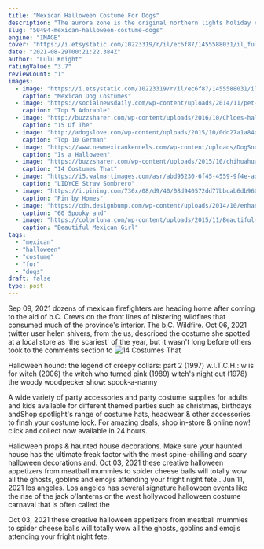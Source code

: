 ```yaml
---
title: "Mexican Halloween Costume For Dogs"
description: "The aurora zone is the original northern lights holiday company. We have built up an extensive range of trusted and knowledgeable guides, photographers and experts and we are quite simply your"
slug: "50494-mexican-halloween-costume-dogs"
engine: "IMAGE"
cover: "https://i.etsystatic.com/10223319/r/il/ec6f87/1455588031/il_fullxfull.1455588031_p1xx.jpg"
date: "2021-08-29T00:21:22.384Z"
author: "Lulu Knight"
ratingValue: "3.7"
reviewCount: "1"
images:
  - image: "https://i.etsystatic.com/10223319/r/il/ec6f87/1455588031/il_fullxfull.1455588031_p1xx.jpg"
    caption: "Mexican Dog Costumes"
  - image: "https://socialnewsdaily.com/wp-content/uploads/2014/11/pet-costume-814x1024.jpg"
    caption: "Top 5 Adorable"
  - image: "http://buzzsharer.com/wp-content/uploads/2016/10/Chloes-halloween-costume-for-next-year.jpg"
    caption: "15 Of The"
  - image: "http://adogslove.com/wp-content/uploads/2015/10/0dd27a1a84dd14facb366a7f9704ea96.jpg"
    caption: "Top 10 German"
  - image: "https://www.newmexicankennels.com/wp-content/uploads/DogSnobsHalloween.jpg"
    caption: "Is a Halloween"
  - image: "https://buzzsharer.com/wp-content/uploads/2015/10/chihuahua-halloween-costume-taco.jpg"
    caption: "14 Costumes That"
  - image: "https://i5.walmartimages.com/asr/abd95230-6f45-4559-9f4e-ade4537c98b8.9141e306bd4ac4b43440af51458664e7.jpeg?odnWidth=612&odnHeight=612&odnBg=ffffff"
    caption: "LIDYCE Straw Sombrero"
  - image: "https://i.pinimg.com/736x/08/d9/40/08d940572dd77bbcab6db960463c7baf--pet-costumes-pugs-in-costume.jpg"
    caption: "Pin by Homes"
  - image: "https://cdn.designbump.com/wp-content/uploads/2014/10/enhanced-buzz-25961-1351703016-9.jpg"
    caption: "60 Spooky and"
  - image: "https://colorluna.com/wp-content/uploads/2015/11/Beautiful-Mexican-Girl-Dress-Coloring-Pages.jpg"
    caption: "Beautiful Mexican Girl"
tags:
  - "mexican"
  - "halloween"
  - "costume"
  - "for"
  - "dogs"
draft: false
type: post
---
```


Sep 09, 2021 dozens of mexican firefighters are heading home after coming to the aid of b.C. Crews on the front lines of blistering wildfires that consumed much of the province's interior. The b.C. Wildfire. Oct 06, 2021 twitter user helen shivers, from the us, described the costume she spotted at a local store as 'the scariest' of the year, but it wasn't long before others took to the comments section to
![14 Costumes That](https://buzzsharer.com/wp-content/uploads/2015/10/chihuahua-halloween-costume-taco.jpg "14 Costumes That")

Halloween hound: the legend of creepy collars: part 2 (1997) w.I.T.C.H.: w is for witch (2006) the witch who turned pink (1989) witch&#39;s night out (1978) the woody woodpecker show: spook-a-nanny
<!--inArticleAds-->

<!--galleryOne-->

A wide variety of party accessories and party costume supplies for adults and kids available for different themed parties such as christmas, birthdays andShop spotlight's range of costume hats, headwear & other accessories to finsh your costume look. For amazing deals, shop in-store & online now! click and collect now available in 24 hours.
<!--inArticleAds-->

<!--galleryTwo-->

Halloween props & haunted house decorations. Make sure your haunted house has the ultimate freak factor with the most spine-chilling and scary halloween decorations and. Oct 03, 2021 these creative halloween appetizers  from meatball mummies to spider cheese balls  will totally wow all the ghosts, goblins and emojis attending your fright night fete.. Jun 11, 2021 los angeles. Los angeles has several signature halloween events like the rise of the jack o'lanterns or the west hollywood halloween costume carnaval that is often called the
<!--galleryThree-->

Oct 03, 2021 these creative halloween appetizers  from meatball mummies to spider cheese balls  will totally wow all the ghosts, goblins and emojis attending your fright night fete.